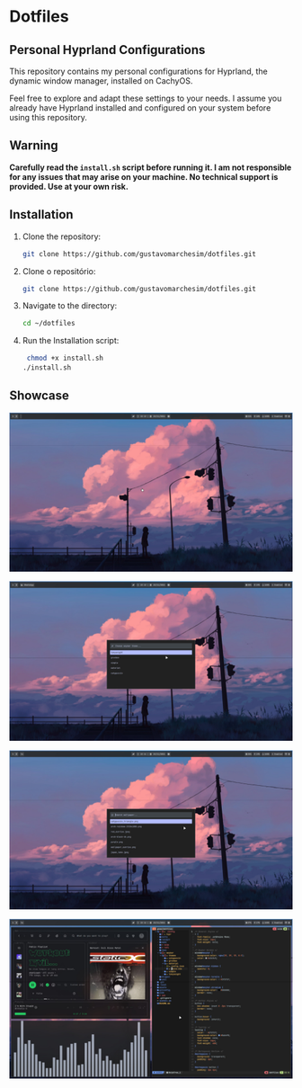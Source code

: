 # Dotfiles

## Personal Hyprland Configurations

This repository contains my personal configurations for Hyprland, the dynamic window manager, installed on CachyOS.

Feel free to explore and adapt these settings to your needs. I assume you already have Hyprland installed and configured on your system before using this repository.

## Warning

**Carefully read the `install.sh` script before running it. I am not responsible for any issues that may arise on your machine. No technical support is provided. Use at your own risk.**

## Installation

1. Clone the repository:

   ```bash
   git clone https://github.com/gustavomarchesim/dotfiles.git
   ```

1. Clone o repositório:

   ```bash
   git clone https://github.com/gustavomarchesim/dotfiles.git
   ```

1. Navigate to the directory:

   ```bash
   cd ~/dotfiles
   ```

1. Run the Installation script:

   ```bash
    chmod +x install.sh
   ./install.sh

   ```

## Showcase

![alt text](/assets/showcase1.jpeg)

![alt text](/assets/showcase2.jpeg)

![alt text](/assets/showcase3.jpeg)

![alt text](/assets/showcase4.jpeg)
